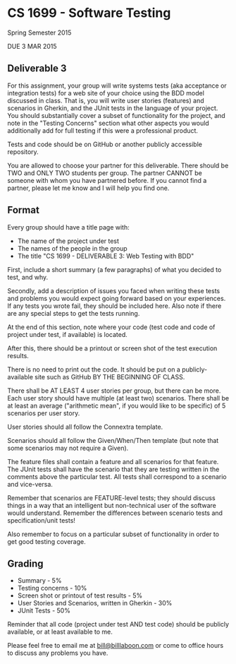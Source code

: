 # CS 1699 - Software Testing
Spring Semester 2015

DUE 3 MAR 2015

## Deliverable 3

For this assignment, your group will write systems tests (aka acceptance or integration tests) for a web site of your choice using the BDD model discussed in class.  That is, you will write user stories (features) and scenarios in Gherkin, and the JUnit tests in the language of your project.  You should substantially cover a subset of functionality for the project, and note in the "Testing Concerns" section what other aspects you would additionally add for full testing if this were a professional product.

Tests and code should be on GitHub or another publicly accessible repository.

You are allowed to choose your partner for this deliverable.  There should be TWO and ONLY TWO students per group.  The partner CANNOT be someone with whom you have partnered before.  If you cannot find a partner, please let me know and I will help you find one.

## Format
Every group should have a title page with:
* The name of the project under test
* The names of the people in the group
* The title "CS 1699 - DELIVERABLE 3: Web Testing with BDD"

First, include a short summary (a few paragraphs) of what you decided to test, and why.

Secondly, add a description of issues you faced when writing these tests and problems you would expect going forward based on your experiences.  If any tests you wrote fail, they should be included here.  Also note if there are any special steps to get the tests running.

At the end of this section, note where your code (test code and code of project under test, if available) is located.  

After this, there should be a printout or screen shot of the test execution results.

There is no need to print out the code.  It should be put on a publicly-available site such as GitHub BY THE BEGINNING OF CLASS.

There shall be AT LEAST 4 user stories per group, but there can be more.  Each user story should have multiple (at least two) scenarios.  There shall be at least an average ("arithmetic mean", if you would like to be specific) of 5 scenarios per user story.  

User stories should all follow the Connextra template.

Scenarios should all follow the Given/When/Then template (but note that some scenarios may not require a Given).

The feature files shall contain a feature and all scenarios for that feature.  The JUnit tests shall have the scenario that they are testing written in the comments above the particular test.  All tests shall correspond to a scenario and vice-versa.

Remember that scenarios are FEATURE-level tests; they should discuss things in a way that an intelligent but non-technical user of the software would understand.  Remember the differences between scenario tests and specification/unit tests!

Also remember to focus on a particular subset of functionality in order to get good testing coverage.

## Grading
* Summary - 5%
* Testing concerns - 10% 
* Screen shot or printout of test results - 5%
* User Stories and Scenarios, written in Gherkin - 30%
* JUnit Tests - 50%

Reminder that all code (project under test AND test code) should be publicly available, or at least available to me.

Please feel free to email me at bill@billlaboon.com or come to office hours to discuss any problems you have.